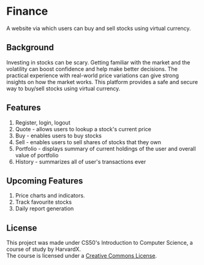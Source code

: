 # Finance
A website via which users can buy and sell stocks using virtual currency.

## Background
Investing in stocks can be scary. Getting familiar with the market and the volatility can boost confidence and help make better decisions. The practical experience with real-world price variations can give strong insights on how the market works. This platform provides a safe and secure way to buy/sell stocks using virtual currency.

## Features
1. Register, login, logout
1. Quote - allows users to lookup a stock's current price
1. Buy - enables users to buy stocks
1. Sell - enables users to sell shares of stocks that they own
1. Portfolio - displays summary of current holdings of the user and overall value of portfolio
1. History - summarizes all of user's transactions ever

## Upcoming Features
1. Price charts and indicators.
1. Track favourite stocks
1. Daily report generation

## License
This project was made under CS50's Introduction to Computer Science, a course of study by HarvardX.<br>
The course is licensed under a [Creative Commons License](https://creativecommons.org/licenses/by-nc-sa/4.0/legalcode).
